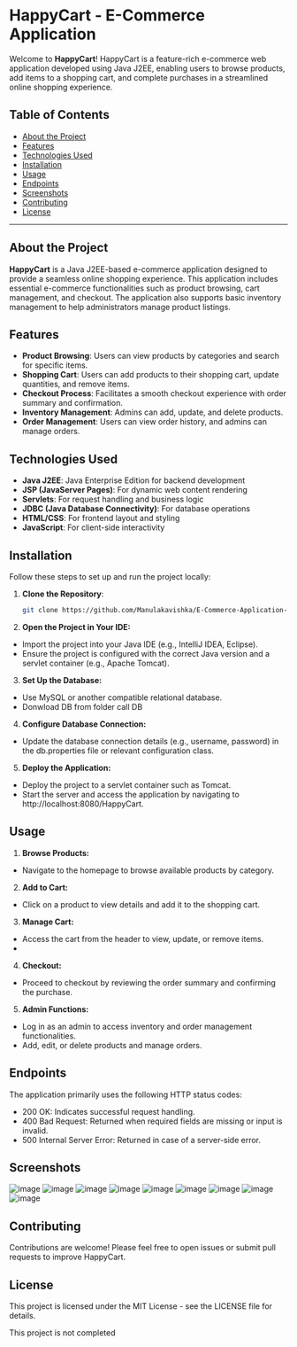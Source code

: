 # HappyCart - E-Commerce Application

Welcome to **HappyCart**! HappyCart is a feature-rich e-commerce web application developed using Java J2EE, enabling users to browse products, add items to a shopping cart, and complete purchases in a streamlined online shopping experience.

## Table of Contents
- [About the Project](#about-the-project)
- [Features](#features)
- [Technologies Used](#technologies-used)
- [Installation](#installation)
- [Usage](#usage)
- [Endpoints](#endpoints)
- [Screenshots](#screenshots)
- [Contributing](#contributing)
- [License](#license)

---

## About the Project

**HappyCart** is a Java J2EE-based e-commerce application designed to provide a seamless online shopping experience. This application includes essential e-commerce functionalities such as product browsing, cart management, and checkout. The application also supports basic inventory management to help administrators manage product listings.

## Features

- **Product Browsing**: Users can view products by categories and search for specific items.
- **Shopping Cart**: Users can add products to their shopping cart, update quantities, and remove items.
- **Checkout Process**: Facilitates a smooth checkout experience with order summary and confirmation.
- **Inventory Management**: Admins can add, update, and delete products.
- **Order Management**: Users can view order history, and admins can manage orders.

## Technologies Used

- **Java J2EE**: Java Enterprise Edition for backend development
- **JSP (JavaServer Pages)**: For dynamic web content rendering
- **Servlets**: For request handling and business logic
- **JDBC (Java Database Connectivity)**: For database operations
- **HTML/CSS**: For frontend layout and styling
- **JavaScript**: For client-side interactivity

## Installation

Follow these steps to set up and run the project locally:

1. **Clone the Repository**:
   ```bash
   git clone https://github.com/Manulakavishka/E-Commerce-Application-For-HappyCart-Using-Java-J2EE.git

2. **Open the Project in Your IDE:**

- Import the project into your Java IDE (e.g., IntelliJ IDEA, Eclipse).
- Ensure the project is configured with the correct Java version and a servlet container (e.g., Apache Tomcat).

3. **Set Up the Database:**

- Use MySQL or another compatible relational database.
- Donwload DB from folder call DB

4. **Configure Database Connection:**

- Update the database connection details (e.g., username, password) in the db.properties file or relevant configuration class.

5. **Deploy the Application:**

- Deploy the project to a servlet container such as Tomcat.
- Start the server and access the application by navigating to http://localhost:8080/HappyCart.

## Usage

1. **Browse Products:**

- Navigate to the homepage to browse available products by category.

2. **Add to Cart:**

- Click on a product to view details and add it to the shopping cart.

3. **Manage Cart:**

- Access the cart from the header to view, update, or remove items.
- 
4. **Checkout:**

- Proceed to checkout by reviewing the order summary and confirming the purchase.

5. **Admin Functions:**

- Log in as an admin to access inventory and order management functionalities.
- Add, edit, or delete products and manage orders.

## Endpoints
The application primarily uses the following HTTP status codes:

- 200 OK: Indicates successful request handling.
- 400 Bad Request: Returned when required fields are missing or input is invalid.
- 500 Internal Server Error: Returned in case of a server-side error.

## Screenshots

![image](https://github.com/user-attachments/assets/ee008753-5825-4d27-aca1-c91510319438)
![image](https://github.com/user-attachments/assets/88f38e0c-f1dc-4fc5-8887-21c6ea2ef170)
![image](https://github.com/user-attachments/assets/7ce5c76f-56a4-4f2d-9260-e0d394dc1315)
![image](https://github.com/user-attachments/assets/b8288ba0-12f0-47b0-83da-04267c16788d)
![image](https://github.com/user-attachments/assets/a23aa07c-c585-45b6-aee8-925bb41bcb35)
![image](https://github.com/user-attachments/assets/0bcfe6ae-1b0a-4ad4-8ddb-dd0164b347cb)
![image](https://github.com/user-attachments/assets/cf95d14e-3716-47ae-aac8-b06034a80795)
![image](https://github.com/user-attachments/assets/f9bcb311-e6b7-41cc-8b1d-60376728b83c)
![image](https://github.com/user-attachments/assets/48b7241a-cd6f-47e6-8dd1-6102c0eb90a9)



## Contributing
Contributions are welcome! Please feel free to open issues or submit pull requests to improve HappyCart.

## License
This project is licensed under the MIT License - see the LICENSE file for details.

This project is not completed


